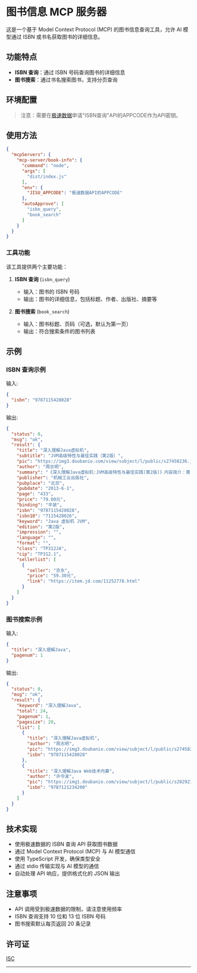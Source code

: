 # 图书信息 MCP 服务器

这是一个基于 Model Context Protocol (MCP) 的图书信息查询工具，允许 AI 模型通过 ISBN 或书名获取图书的详细信息。

## 功能特点

- **ISBN 查询**：通过 ISBN 号码查询图书的详细信息
- **图书搜索**：通过书名搜索图书，支持分页查询

## 环境配置

> 注意：需要在[极速数据](https://www.jisuapi.com/api/isbn/)申请"ISBN查询"API的APPCODE作为API密钥。

## 使用方法
```json
{
  "mcpServers": {
    "mcp-server/book-info": {
      "command": "node",
      "args": [
        "dist/index.js"
      ],
      "env": {
        "JISU_APPCODE": "极速数据API的APPCODE"
      },
      "autoApprove": [
        "isbn_query",
        "book_search"
      ]
    }
  }
}
```

### 工具功能

该工具提供两个主要功能：

1. **ISBN 查询** (`isbn_query`)
   - 输入：图书的 ISBN 号码
   - 输出：图书的详细信息，包括标题、作者、出版社、摘要等

2. **图书搜索** (`book_search`)
   - 输入：图书标题、页码（可选，默认为第一页）
   - 输出：符合搜索条件的图书列表

## 示例

### ISBN 查询示例

输入:
```json
{
  "isbn": "9787115428028"
}
```

输出:
```json
{
  "status": 0,
  "msg": "ok",
  "result": {
    "title": "深入理解Java虚拟机",
    "subtitle": "JVM高级特性与最佳实践（第2版）",
    "pic": "https://img3.doubanio.com/view/subject/l/public/s27458236.jpg",
    "author": "周志明",
    "summary": "《深入理解Java虚拟机:JVM高级特性与最佳实践(第2版)》内容简介：第1版两年内印刷近10次，4家网上书店的评论近4?000条，98%以上的评论全部为5星级的好评，是整个Java图书领域公认的经典著作和超级畅销书，繁体版在台湾也十分受欢迎。第2版在第1版的基础上做了很大的改进：根据最新的JDK 1.7对全书内容进行了全面的升级和补充；增加了大量处理各种常见JVM问题的技巧和最佳实践；增加了若干与生产环境相结合的实战案例；对第1版中的错误和不足之处的修正；等等。第2版不仅技术更新、内容更丰富，而且实战性更强。",
    "publisher": "机械工业出版社",
    "pubplace": "北京",
    "pubdate": "2013-6-1",
    "page": "433",
    "price": "79.00元",
    "binding": "平装",
    "isbn": "9787115428028",
    "isbn10": "7115428026",
    "keyword": "Java 虚拟机 JVM",
    "edition": "第2版",
    "impression": "",
    "language": "",
    "format": "",
    "class": "TP312JA",
    "cip": "TP312.1",
    "sellerlist": [
      {
        "seller": "京东",
        "price": "59.30元",
        "link": "https://item.jd.com/11252778.html"
      }
    ]
  }
}
```

### 图书搜索示例

输入:
```json
{
  "title": "深入理解Java",
  "pagenum": 1
}
```

输出:
```json
{
  "status": 0,
  "msg": "ok",
  "result": {
    "keyword": "深入理解Java",
    "total": 24,
    "pagenum": 1,
    "pagesize": 20,
    "list": [
      {
        "title": "深入理解Java虚拟机",
        "author": "周志明",
        "pic": "https://img3.doubanio.com/view/subject/l/public/s27458236.jpg",
        "isbn": "9787115428028"
      },
      {
        "title": "深入理解Java Web技术内幕",
        "author": "许令波",
        "pic": "https://img1.doubanio.com/view/subject/l/public/s28292344.jpg",
        "isbn": "9787121234200"
      }
    ]
  }
}
```

## 技术实现

- 使用极速数据的 ISBN 查询 API 获取图书数据
- 通过 Model Context Protocol (MCP) 与 AI 模型通信
- 使用 TypeScript 开发，确保类型安全
- 通过 stdio 传输实现与 AI 模型的通信
- 自动处理 API 响应，提供格式化的 JSON 输出

## 注意事项

- API 调用受到极速数据的限制，请注意使用频率
- ISBN 查询支持 10 位和 13 位 ISBN 号码
- 图书搜索默认每页返回 20 条记录

## 许可证

[ISC](LICENSE)

---